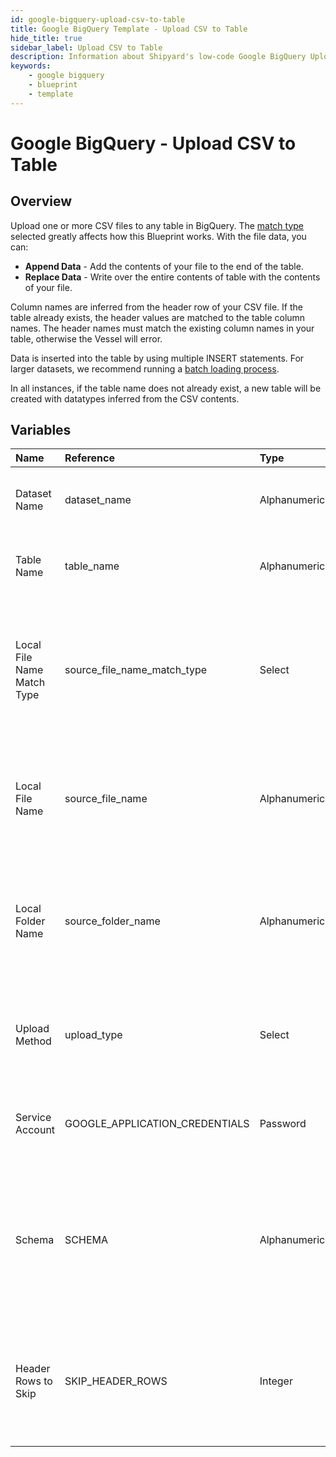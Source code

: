 ```yaml
---
id: google-bigquery-upload-csv-to-table
title: Google BigQuery Template - Upload CSV to Table
hide_title: true
sidebar_label: Upload CSV to Table
description: Information about Shipyard's low-code Google BigQuery Upload CSV to Table blueprint. Upload a CSV file to any table in Google BigQuery. With the file data, you can create a new table, overwrite the existing table, or append to the end of the table.
keywords:
    - google bigquery
    - blueprint
    - template
---
```


# Google BigQuery - Upload CSV to Table

## Overview

Upload one or more CSV files to any table in BigQuery. The [match type](https://www.shipyardapp.com/docs/reference/blueprint-library/match-type/) selected greatly affects how this Blueprint works. With the file data, you can:
- **Append Data** - Add the contents of your file to the end of the table.
- **Replace Data** - Write over the entire contents of table with the contents of your file.

Column names are inferred from the header row of your CSV file. If the table already exists, the header values are matched to the table column names. The header names must match the existing column names in your table, otherwise the Vessel will error.

Data is inserted into the table by using multiple INSERT statements. For larger datasets, we recommend running a [batch loading process](https://cloud.google.com/bigquery/docs/batch-loading-data#python).

In all instances, if the table name does not already exist, a new table will be created with datatypes inferred from the CSV contents.



## Variables

| Name | Reference | Type | Required | Default | Options | Description |
|:---|:---|:---|:---|:---|:---|:---|
| Dataset Name | dataset_name | Alphanumeric | :white_check_mark: | - | - | Name of the dataset where the BigQuery table lives. |
| Table Name | table_name | Alphanumeric | :white_check_mark: | - | - | Name of the BigQuery table to upload the dataset to. |
| Local File Name Match Type | source_file_name_match_type | Select | :white_check_mark: | `exact_match` | Exact Match: `exact_match`<br><br><br>Regex Match: `regex_match` | Determines if the text in &#34;Local File Name&#34; will look for one file with exact match, or multiple files using regex. |
| Local File Name | source_file_name | Alphanumeric | :white_check_mark: | - | - | Name of the target CSV file on Shipyard. Can be regex if &#34;Match Type&#34; is set accordingly. |
| Local Folder Name | source_folder_name | Alphanumeric | :heavy_minus_sign: | - | - | Name of the local folder on Shipyard to upload the target file from. If left blank, will look in the home directory. |
| Upload Method | upload_type | Select | :white_check_mark: | `append` | Append Data: `append`<br><br><br>Overwrite Data: `overwrite` | Determines how the data in your file(s) will be added to the table. |
| Service Account | GOOGLE_APPLICATION_CREDENTIALS | Password | :white_check_mark: | - | - | JSON from a Google Cloud Service account key. |
| Schema | SCHEMA | Alphanumeric | :heavy_minus_sign: | - | - | Schema for the uploaded dataset, formatted as a double-nested list. If left blank, it will be auto-detected. |
| Header Rows to Skip | SKIP_HEADER_ROWS | Integer | :heavy_minus_sign: | - | - | Number of header rows to skip when inserting data. Only required if provided custom schema. |


